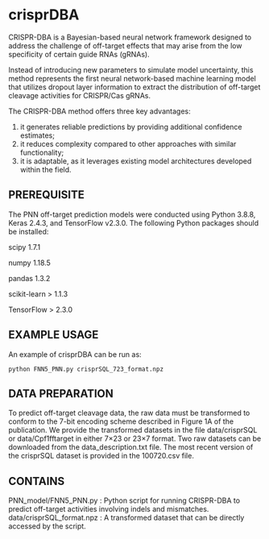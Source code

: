 # crisprDBA

CRISPR-DBA is a Bayesian-based neural network framework designed to address the challenge of off-target effects that may arise from the low specificity of certain guide RNAs (gRNAs). 

Instead of introducing new parameters to simulate model uncertainty, this method represents the first neural network-based machine learning model that utilizes dropout layer information to extract the distribution of off-target cleavage activities for CRISPR/Cas gRNAs. 

The CRISPR-DBA method offers three key advantages: 
1) it generates reliable predictions by providing additional confidence estimates;
2) it reduces complexity compared to other approaches with similar functionality;
3) it is adaptable, as it leverages existing model architectures developed within the field. 

PREREQUISITE
------------
The PNN off-target prediction models were conducted using Python 3.8.8, Keras 2.4.3, and TensorFlow v2.3.0. The following Python packages should be installed:

scipy 1.7.1

numpy 1.18.5

pandas 1.3.2

scikit-learn > 1.1.3

TensorFlow > 2.3.0

EXAMPLE USAGE
------------
An example of crisprDBA can be run as: 

```
python FNN5_PNN.py crisprSQL_723_format.npz
```

DATA PREPARATION
------------
To predict off-target cleavage data, the raw data must be transformed to conform to the 7-bit encoding scheme described in Figure 1A of the publication. We provide the transformed datasets in the file data/crisprSQL or data/Cpf1fftarget in either 7×23 or 23×7 format. Two raw datasets can be downloaded from the data_description.txt file. The most recent version of the crisprSQL dataset is provided in the 100720.csv file.

CONTAINS
------------
PNN_model/FNN5_PNN.py : Python script for running CRISPR-DBA to predict off-target activities involving indels and mismatches. 
data/crisprSQL_format.npz : A transformed dataset that can be directly accessed by the script. 
